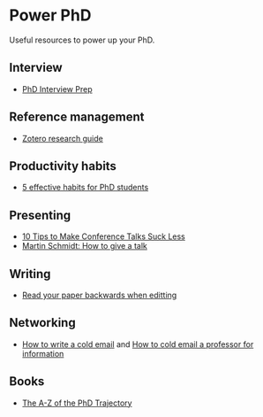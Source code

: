 # Power PhD
Useful resources to power up your PhD.

## Interview
- [PhD Interview Prep](https://twitter.com/sidgairo18/status/1606029297537257472)

## Reference management
- [Zotero research guide](https://research.library.gsu.edu/c.php?g=115275&p=750658)

## Productivity habits
- [5 effective habits for PhD students](https://twitter.com/raulpacheco/status/1576353106710831104?s=12&t=7JVkTty89Q-klR5WCIk5aQ)

## Presenting
- [10 Tips to Make Conference Talks Suck Less](https://www.morling.dev/blog/ten-tips-make-conference-talks-suck-less/)
- [Martin Schmidt: How to give a talk](https://static1.squarespace.com/static/5a8198f7d74cffd8f0272059/t/62d6f00d9d944216cffb3f97/1658253338777/how-to-give-a-talk.pdf)

## Writing
- [Read your paper backwards when editting](https://twitter.com/random_walker/status/1581674801101303810?s=20)

## Networking
- [How to write a cold email](https://sriramk.com/coldemail) and [How to cold email a professor for information](https://www.academictransfer.com/en/blog/how-to-cold-email-a-professor-for-information/)

## Books
- [The A-Z of the PhD Trajectory](https://link.springer.com/book/10.1007/978-3-319-77425-1)

[comment]: # (Comprehensive guide on the general PhD trajectory. I find it too verbose, but it's a good reference.)
